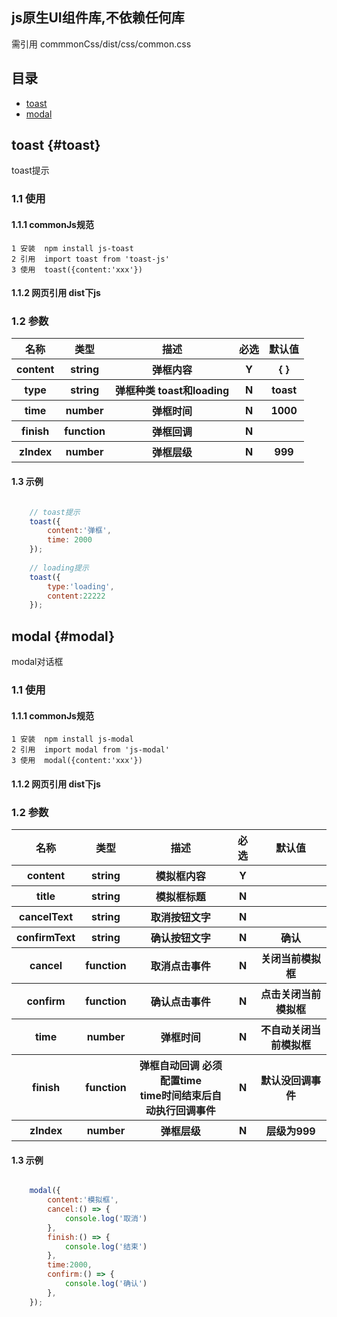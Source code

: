 
## js原生UI组件库,不依赖任何库
需引用 commmonCss/dist/css/common.css

## 目录
* [toast](#toast)
* [modal](#modal)

<!--toast-api-->
## toast {#toast}
toast提示

### 1.1 使用
#### 1.1.1 commonJs规范
    1 安装  npm install js-toast
    2 引用  import toast from 'toast-js'
    3 使用  toast({content:'xxx'})
#### 1.1.2 网页引用 dist下js

### 1.2 参数
<table>
    <tr>
        <th>名称</th>
        <th>类型</th>
        <th>描述</th>
        <th>必选</th>
        <th>默认值</th>
    </tr>
    <tr>
        <th>content</th>
        <th>string</th>
        <th>弹框内容</th>
        <th>Y</th>
        <th>{ }</th>
    </tr>
    <tr>
        <th>type</th>
        <th>string </th>
        <th>弹框种类 toast和loading</th>
        <th>N</th>
        <th>toast</th>
    </tr>
    <tr>
        <th>time</th>
        <th>number</th>
        <th>弹框时间</th>
        <th>N</th>
        <th>1000</th>
    </tr>
     <tr>
        <th>finish</th>
        <th>function</th>
        <th>弹框回调</th>
        <th>N</th>
        <th></th>
    </tr>
     <tr>
        <th>zIndex</th>
        <th>number</th>
        <th>弹框层级</th>
        <th>N</th>
        <th>999</th>
    </tr>
</table>

#### 1.3 示例

```javascript

    // toast提示
    toast({
        content:'弹框',
        time: 2000
    });
    
    // loading提示
    toast({
        type:'loading',
        content:22222
    });
```

<!--modal-api-->

## modal {#modal}
modal对话框

### 1.1 使用
#### 1.1.1 commonJs规范
    1 安装  npm install js-modal
    2 引用  import modal from 'js-modal'
    3 使用  modal({content:'xxx'})
#### 1.1.2 网页引用 dist下js

### 1.2 参数
<table>
    <tr>
        <th>名称</th>
        <th>类型</th>
        <th>描述</th>
        <th>必选</th>
        <th>默认值</th>
    </tr>
    <tr>
        <th>content</th>
        <th>string</th>
        <th>模拟框内容</th>
        <th>Y</th>
        <th> </th>
    </tr>
    <tr>
        <th>title</th>
        <th>string </th>
        <th>模拟框标题</th>
        <th>N</th>
        <th> </th>
    </tr>
    <tr>
        <th>cancelText</th>
        <th>string</th>
        <th>取消按钮文字</th>
        <th>N</th>
        <th> </th>
    </tr>
     <tr>
        <th>confirmText</th>
        <th>string</th>
        <th>确认按钮文字</th>
        <th>N</th>
        <th>确认</th>
    </tr>
     <tr>
        <th>cancel</th>
        <th>function</th>
        <th>取消点击事件</th>
        <th>N</th>
        <th>关闭当前模拟框</th>
    </tr>
    <tr>
        <th>confirm</th>
        <th>function</th>
        <th>确认点击事件</th>
        <th>N</th>
        <th>点击关闭当前模拟框</th>
    </tr>
    <tr>
        <th>time</th>
        <th>number</th>
        <th>弹框时间</th>
        <th>N</th>
        <th>不自动关闭当前模拟框</th>
    </tr>
    <tr>
        <th>finish</th>
        <th>function</th>
        <th>弹框自动回调 必须配置time </br>time时间结束后自动执行回调事件</th>
        <th>N</th>
        <th>默认没回调事件</th>
    </tr>
    <tr>
        <th>zIndex</th>
        <th>number</th>
        <th>弹框层级</th>
        <th>N</th>
        <th>层级为999</th>
    </tr>
</table>

#### 1.3 示例
```javascript

    modal({
        content:'模拟框',
        cancel:() => {
            console.log('取消')
        },
        finish:() => {
            console.log('结束')
        },
        time:2000,
        confirm:() => {
            console.log('确认')
        },
    });
```